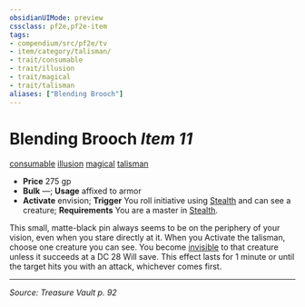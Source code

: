 ```yaml
---
obsidianUIMode: preview
cssclass: pf2e,pf2e-item
tags:
- compendium/src/pf2e/tv
- item/category/talisman/
- trait/consumable
- trait/illusion
- trait/magical
- trait/talisman
aliases: ["Blending Brooch"]
---
```

# Blending Brooch *Item 11*  
[consumable](consumable.md "Consumable Item Trait")  [illusion](illusion.md "Illusion School Trait")  [magical](magical.md "Magical Item Trait")  [talisman](talisman.md "Talisman Item Trait")  

- **Price** 275 gp
- **Bulk** —; **Usage** affixed to armor
- **Activate** envision; **Trigger** You roll initiative using [Stealth](skills.md#Stealth) and can see a creature; **Requirements** You are a master in [Stealth](skills.md#Stealth).

This small, matte-black pin always seems to be on the periphery of your vision, even when you stare directly at it. When you Activate the talisman, choose one creature you can see. You become [invisible](conditions.md#Invisible) to that creature unless it succeeds at a DC 28 Will save. This effect lasts for 1 minute or until the target hits you with an attack, whichever comes first.


---
*Source: Treasure Vault p. 92*